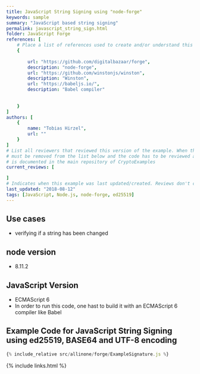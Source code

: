 ```yaml
---
title: JavaScript String Signing using "node-forge"
keywords: sample
summary: "JavaScript based string signing"
permalink: javascript_string_sign.html
folder: JavaScript Forge
references: [
    # Place a list of references used to create and/or understand this example.
    {
       
        url: "https://github.com/digitalbazaar/forge",
        description: "node-forge",
        url: "https://github.com/winstonjs/winston",
        description: "Winston",
        url: "https://babeljs.io/",
        description: "Babel compiler"
       
    
    }
]
authors: [
    {
        name: "Tobias Hirzel",
        url: ""
    }
]
# List all reviewers that reviewed this version of the example. When the example is updated all old reviews
# must be removed from the list below and the code has to be reviewed again. The complete review process
# is documented in the main repository of CryptoExamples
current_reviews: [

]
# Indicates when this example was last updated/created. Reviews don't change this.
last_updated: "2018-08-12"
tags: [JavaScript, Node.js, node-forge, ed25519]
---
```


## Use cases

-   verifying if a string has been changed

## node version

-   8.11.2

## JavaScript Version

-   ECMAScript 6
-   In order to run this code, one hast to build it with an ECMAScript 6 compiler like Babel

## Example Code for JavaScript String Signing using ed25519, BASE64 and UTF-8 encoding

```js
{% include_relative src/allinone/forge/ExampleSignature.js %}
```

{% include links.html %}
